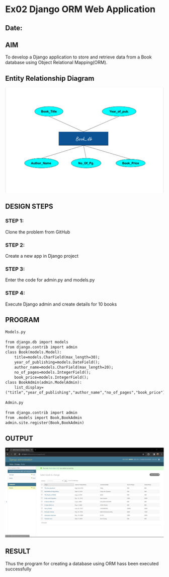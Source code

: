# Ex02 Django ORM Web Application
## Date: 

## AIM
To develop a Django application to store and retrieve data from a Book database using Object Relational Mapping(ORM).

## Entity Relationship Diagram
![alt text](<er diagram.png>)

## DESIGN STEPS

### STEP 1:
Clone the problem from GitHub

### STEP 2:
Create a new app in Django project

### STEP 3:
Enter the code for admin.py and models.py

### STEP 4:
Execute Django admin and create details for 10 books

## PROGRAM
```
Models.py

from django.db import models
from django.contrib import admin
class Book(models.Model):
    title=models.CharField(max_length=30);
    year_of_publishing=models.DateField();
    author_name=models.CharField(max_length=20);
    no_of_pages=models.IntegerField();
    book_price=models.IntegerField();
class BookAdmin(admin.ModelAdmin):
    list_display=("title","year_of_publishing","author_name","no_of_pages","book_price");

Admin.py

from django.contrib import admin
from .models import Book,BookAdmin 
admin.site.register(Book,BookAdmin)
```

## OUTPUT
![alt text](<Table .png>)

## RESULT
Thus the program for creating a database using ORM hass been executed successfully
